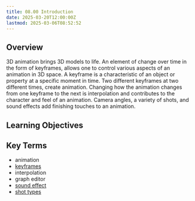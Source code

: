 ```yaml
---
title: 08.00 Introduction
date: 2025-03-20T12:00:00Z
lastmod: 2025-03-06T08:52:52
---
```


## Overview

3D animation brings 3D models to life. An element of change over time in the form of keyframes, allows one to control various aspects of an animation in 3D space. A keyframe is a characteristic of an object or property at a specific moment in time. Two different keyframes at two different times, create animation. Changing how the animation changes from one keyframe to the next is interpolation and contributes to the character and feel of an animation. Camera angles, a variety of shots, and sound effects add finishing touches to an animation.

## Learning Objectives

## Key Terms

- animation
- [keyframes](../../../../video/keyframes.md)
- interpolation
- graph editor
- [sound effect](../../../../video/adobe-premiere-pro/adobe-premiere-add-music-and-sound.md)
- [shot types](../../../../video/shot-types.md)
